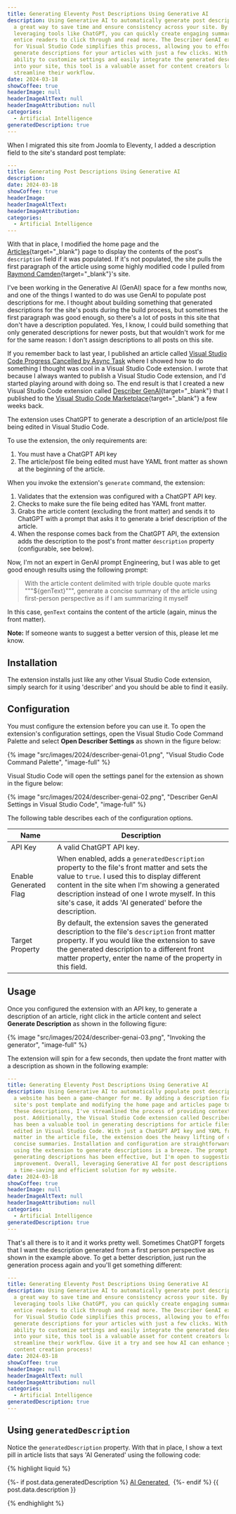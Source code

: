 ```yaml
---
title: Generating Eleventy Post Descriptions Using Generative AI
description: Using Generative AI to automatically generate post descriptions is
  a great way to save time and ensure consistency across your site. By
  leveraging tools like ChatGPT, you can quickly create engaging summaries that
  entice readers to click through and read more. The Describer GenAI extension
  for Visual Studio Code simplifies this process, allowing you to effortlessly
  generate descriptions for your articles with just a few clicks. With the
  ability to customize settings and easily integrate the generated descriptions
  into your site, this tool is a valuable asset for content creators looking to
  streamline their workflow.
date: 2024-03-18
showCoffee: true
headerImage: null
headerImageAltText: null
headerImageAttribution: null
categories:
  - Artificial Intelligence
generatedDescription: true
---
```


When I migrated this site from Joomla to Eleventy, I added a description field to the site's standard post template:

```yaml
---
title: Generating Post Descriptions Using Generative AI
description: 
date: 2024-03-18
showCoffee: true
headerImage: 
headerImageAltText: 
headerImageAttribution: 
categories:
  - Artificial Intelligence
---
```

With that in place, I modified the home page and the [Articles](/articles/){target="_blank"} page to display the contents of the post's `description` field if it was populated. If it's not populated, the site pulls the first paragraph of the article using some highly modified code I pulled from [Raymond Camden](https://www.raymondcamden.com/){target="_blank"}'s site.

I've been working in the Generative AI (GenAI) space for a few months now, and one of the things I wanted to do was use GenAI to populate post descriptions for me. I thought about building something that generated descriptions for the site's posts during the build process, but sometimes the first paragraph was good enough, so there's a lot of posts in this site that don't have a description populated. Yes, I know, I could build something that only generated descriptions for newer posts, but that wouldn't work for me for the same reason: I don't assign descriptions to all posts on this site.

If you remember back to last year, I published an article called [Visual Studio Code Progress Cancelled by Async Task](/posts/2023/vscode-extension-progress/) where I showed how to do something I thought was cool in a Visual Studio Code extension. I wrote that because I always wanted to publish a Visual Studio Code extension, and I'd started playing around with doing so. The end result is that I created a new Visual Studio Code extension called [Describer GenAI](https://github.com/johnwargo/vscode-describer-genai){target="_blank"} that I published to the [Visual Studio Code Marketplace](https://marketplace.visualstudio.com/items?itemName=john-wargo.describer-genai){target="_blank"} a few weeks back.

The extension uses ChatGPT to generate a description of an article/post file being edited in Visual Studio Code.

To use the extension, the only requirements are:

1. You must have a ChatGPT API key
2. The article/post file being edited must have YAML front matter as shown at the beginning of the article.

When you invoke the extension's `generate` command, the extension:

1. Validates that the extension was configured with a ChatGPT API key.
2. Checks to make sure the file being edited has YAML front matter.
3. Grabs the article content (excluding the front matter) and sends it to ChatGPT with a prompt that asks it to generate a brief description of the article.
4. When the response comes back from the ChatGPT API, the extension adds the description to the post's front matter `description` property (configurable, see below).

Now, I'm not an expert in GenAI prompt Engineering, but I was able to get good enough results using the following prompt:

> With the article content delimited with triple double quote marks """${genText}""", generate a concise summary of the article using first-person perspective as if I am summarizing it myself

In this case, `genText` contains the content of the article (again, minus the front matter).

**Note:** If someone wants to suggest a better version of this, please let me know.

## Installation

The extension installs just like any other Visual Studio Code extension, simply search for it using 'describer' and you should be able to find it easily.

## Configuration

You must configure the extension before you can use it. To open the extension's configuration settings, open the Visual Studio Code Command Palette and select **Open Describer Settings** as shown in the figure below:

{% image "src/images/2024/describer-genai-01.png", "Visual Studio Code Command Palette", "image-full" %}

Visual Studio Code will open the settings panel for the extension as shown in the figure below:

{% image "src/images/2024/describer-genai-02.png", "Describer GenAI Settings in Visual Studio Code", "image-full" %}

The following table describes each of the configuration options.

| Name                  | Description |
| --------------------- | ----------- |
| API Key               | A valid ChatGPT API key. |
| Enable Generated Flag | When enabled, adds a `generatedDescription` property to the file's front matter and sets the value to `true`. I used this to display different content in the site when I'm showing a generated description instead of one I wrote myself. In this site's case, it adds 'AI generated' before the description. |
| Target Property       | By default, the extension saves the generated description to the file's `description` front matter property. If you would like the extension to save the generated description to a different front matter property, enter the name of the property in this field. |

## Usage

Once you configured the extension with an API key, to generate a description of an article, right click in the article content and select **Generate Description** as shown in the following figure:

{% image "src/images/2024/describer-genai-03.png", "Invoking the generator", "image-full" %}

The extension will spin for a few seconds, then update the front matter with a description as shown in the following example:

```yaml
---
title: Generating Eleventy Post Descriptions Using Generative AI
description: Using Generative AI to automatically populate post descriptions on
  a website has been a game-changer for me. By adding a description field to the
  site's post template and modifying the home page and articles page to display
  these descriptions, I've streamlined the process of providing context for each
  post. Additionally, the Visual Studio Code extension called Describer GenAI
  has been a valuable tool in generating descriptions for article files being
  edited in Visual Studio Code. With just a ChatGPT API key and YAML front
  matter in the article file, the extension does the heavy lifting of creating
  concise summaries. Installation and configuration are straightforward, and
  using the extension to generate descriptions is a breeze. The prompt used for
  generating descriptions has been effective, but I'm open to suggestions for
  improvement. Overall, leveraging Generative AI for post descriptions has been
  a time-saving and efficient solution for my website.
date: 2024-03-18
showCoffee: true
headerImage: null
headerImageAltText: null
headerImageAttribution: null
categories:
  - Artificial Intelligence
generatedDescription: true
---
```

That's all there is to it and it works pretty well. Sometimes ChatGPT forgets that I want the description generated from a first person perspective as shown in the example above. To get a better description, just run the generation process again and you'll get something different:

```yaml
---
title: Generating Eleventy Post Descriptions Using Generative AI
description: Using Generative AI to automatically generate post descriptions is
  a great way to save time and ensure consistency across your site. By
  leveraging tools like ChatGPT, you can quickly create engaging summaries that
  entice readers to click through and read more. The Describer GenAI extension
  for Visual Studio Code simplifies this process, allowing you to effortlessly
  generate descriptions for your articles with just a few clicks. With the
  ability to customize settings and easily integrate the generated descriptions
  into your site, this tool is a valuable asset for content creators looking to
  streamline their workflow. Give it a try and see how AI can enhance your
  content creation process!
date: 2024-03-18
showCoffee: true
headerImage: null
headerImageAltText: null
headerImageAttribution: null
categories:
  - Artificial Intelligence
generatedDescription: true
---
```

## Using `generatedDescription`

Notice the `generatedDescription` property. With that in place, I show a text pill in article lists that says 'AI Generated' using the following code:

{% highlight liquid %}
<p>{%- if post.data.generatedDescription %}
  <span class="generated">
  <a href="https://github.com/johnwargo/vscode-describer-genai"
      target="_blank">
      AI Generated
    </a>
  </span>&nbsp;
  {%- endif %}
  {{ post.data.description }}
</p>
{% endhighlight %}
